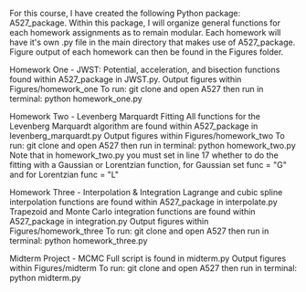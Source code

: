 For this course, I have created the following Python package: A527_package. 
Within this package, I will organize general functions for each homework assignments as to remain modular. 
Each homework will have it's own .py file in the main directory that makes use of A527_package. 
Figure output of each homework can then be found in the Figures folder. 

Homework One - JWST:
Potential, acceleration, and bisection functions found within A527_package in JWST.py. 
Output figures within Figures/homework_one
To run: git clone and open A527 then run in terminal: python homework_one.py  

Homework Two - Levenberg Marquardt Fitting
All functions for the Levenberg Marquardt algorithm are found within A527_package in levenberg_marquardt.py
Output figures within Figures/homework_two
To run: git clone and open A527 then run in terminal: python homework_two.py 
Note that in homework_two.py you must set in line 17 whether to do the fitting with a Gaussian or Lorentzian function, for Gaussian set func = "G" and for Lorentzian func = "L"

Homework Three - Interpolation & Integration
Lagrange and cubic spline interpolation functions are found within A527_package in interpolate.py
Trapezoid and Monte Carlo integration functions are found within A527_package in integration.py
Output figures within Figures/homework_three
To run: git clone and open A527 then run in terminal: python homework_three.py 

Midterm Project - MCMC
Full script is found in midterm.py
Output figures within Figures/midterm
To run: git clone and open A527 then run in terminal: python midterm.py 